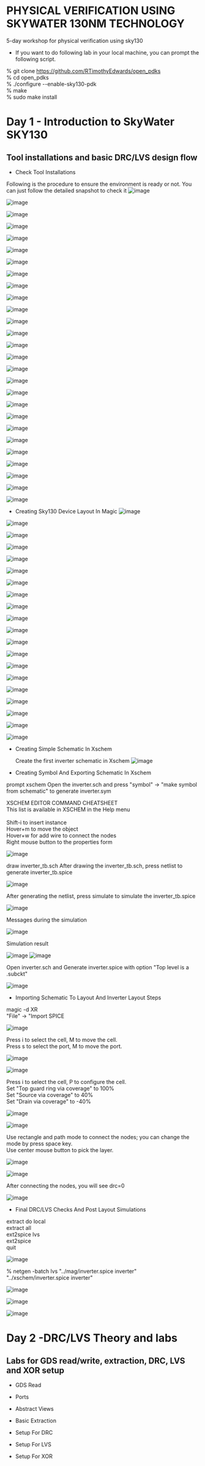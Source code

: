 # PHYSICAL VERIFICATION USING SKYWATER 130NM TECHNOLOGY
 5-day workshop for physical verification using sky130
 
 - If you want to do following lab in your local machine, you can prompt the following script. 

% git clone https://github.com/RTimothyEdwards/open_pdks \
% cd open_pdks\
% ./configure --enable-sky130-pdk\
% make\
% sudo make install

# Day 1 - Introduction to SkyWater SKY130

## Tool installations and basic DRC/LVS design flow
- Check Tool Installations

Following is the procedure to ensure the environment is ready or not.
You can just follow the detailed snapshot to check it 
![image](https://github.com/mingwu1214/Physical-Verification-using-SKY130/blob/main/screenshot/PV_D1SK2_L1%20-%20Check%20Tool%20Installations/raw/2022-10-10%2011_40_09-Window.png)

![image](https://github.com/mingwu1214/Physical-Verification-using-SKY130/blob/main/screenshot/PV_D1SK2_L1%20-%20Check%20Tool%20Installations/raw/2022-10-10%2011_41_26-Window.png)

![image](https://github.com/mingwu1214/Physical-Verification-using-SKY130/blob/main/screenshot/PV_D1SK2_L1%20-%20Check%20Tool%20Installations/raw/2022-10-10%2011_41_51-Window.png)

![image](https://github.com/mingwu1214/Physical-Verification-using-SKY130/blob/main/screenshot/PV_D1SK2_L1%20-%20Check%20Tool%20Installations/raw/2022-10-10%2011_42_13-Window.png)

![image](https://github.com/mingwu1214/Physical-Verification-using-SKY130/blob/main/screenshot/PV_D1SK2_L1%20-%20Check%20Tool%20Installations/raw/2022-10-10%2011_43_34-Window.png)

![image](https://github.com/mingwu1214/Physical-Verification-using-SKY130/blob/main/screenshot/PV_D1SK2_L1%20-%20Check%20Tool%20Installations/raw/2022-10-10%2011_44_03-Window.png)

![image](https://github.com/mingwu1214/Physical-Verification-using-SKY130/blob/main/screenshot/PV_D1SK2_L1%20-%20Check%20Tool%20Installations/raw/2022-10-10%2011_44_14-Window.png)

![image](https://github.com/mingwu1214/Physical-Verification-using-SKY130/blob/main/screenshot/PV_D1SK2_L1%20-%20Check%20Tool%20Installations/raw/2022-10-10%2011_45_10-Window.png)

![image](https://github.com/mingwu1214/Physical-Verification-using-SKY130/blob/main/screenshot/PV_D1SK2_L1%20-%20Check%20Tool%20Installations/raw/2022-10-10%2011_45_31-Window.png)

![image](https://github.com/mingwu1214/Physical-Verification-using-SKY130/blob/main/screenshot/PV_D1SK2_L1%20-%20Check%20Tool%20Installations/raw/2022-10-10%2011_45_53-Window.png)

![image](https://github.com/mingwu1214/Physical-Verification-using-SKY130/blob/main/screenshot/PV_D1SK2_L1%20-%20Check%20Tool%20Installations/raw/2022-10-10%2011_46_17-Window.png)

![image](https://github.com/mingwu1214/Physical-Verification-using-SKY130/blob/main/screenshot/PV_D1SK2_L1%20-%20Check%20Tool%20Installations/raw/2022-10-10%2011_46_44-Window.png)

![image](https://github.com/mingwu1214/Physical-Verification-using-SKY130/blob/main/screenshot/PV_D1SK2_L1%20-%20Check%20Tool%20Installations/raw/2022-10-10%2011_47_32-Window.png)

![image](https://github.com/mingwu1214/Physical-Verification-using-SKY130/blob/main/screenshot/PV_D1SK2_L1%20-%20Check%20Tool%20Installations/raw/2022-10-10%2011_48_02-Window.png)

![image](https://github.com/mingwu1214/Physical-Verification-using-SKY130/blob/main/screenshot/PV_D1SK2_L1%20-%20Check%20Tool%20Installations/raw/2022-10-10%2011_48_13-Window.png)

![image](https://github.com/mingwu1214/Physical-Verification-using-SKY130/blob/main/screenshot/PV_D1SK2_L1%20-%20Check%20Tool%20Installations/raw/2022-10-10%2011_59_25-.png)


![image](https://github.com/mingwu1214/Physical-Verification-using-SKY130/blob/main/screenshot/PV_D1SK2_L1%20-%20Check%20Tool%20Installations/raw/2022-10-10%2012_00_38-Window.png)

![image](https://github.com/mingwu1214/Physical-Verification-using-SKY130/blob/main/screenshot/PV_D1SK2_L1%20-%20Check%20Tool%20Installations/raw/2022-10-10%2012_00_50-Window.png)

![image](https://github.com/mingwu1214/Physical-Verification-using-SKY130/blob/main/screenshot/PV_D1SK2_L1%20-%20Check%20Tool%20Installations/raw/2022-10-10%2012_01_19-Window.png)

![image](https://github.com/mingwu1214/Physical-Verification-using-SKY130/blob/main/screenshot/PV_D1SK2_L1%20-%20Check%20Tool%20Installations/raw/2022-10-10%2012_03_16-Window.png)

![image](https://github.com/mingwu1214/Physical-Verification-using-SKY130/blob/main/screenshot/PV_D1SK2_L1%20-%20Check%20Tool%20Installations/raw/2022-10-10%2012_03_28-Window.png)

![image](https://github.com/mingwu1214/Physical-Verification-using-SKY130/blob/main/screenshot/PV_D1SK2_L1%20-%20Check%20Tool%20Installations/raw/2022-10-10%2012_03_59-Window.png)

![image](https://github.com/mingwu1214/Physical-Verification-using-SKY130/blob/main/screenshot/PV_D1SK2_L1%20-%20Check%20Tool%20Installations/raw/2022-10-10%2012_07_02-Window.png)

![image](https://github.com/mingwu1214/Physical-Verification-using-SKY130/blob/main/screenshot/PV_D1SK2_L1%20-%20Check%20Tool%20Installations/raw/2022-10-10%2012_18_23-Window.png)

![image](https://github.com/mingwu1214/Physical-Verification-using-SKY130/blob/main/screenshot/PV_D1SK2_L1%20-%20Check%20Tool%20Installations/raw/2022-10-10%2012_20_18-Window.png)

![image](https://github.com/mingwu1214/Physical-Verification-using-SKY130/blob/main/screenshot/PV_D1SK2_L1%20-%20Check%20Tool%20Installations/raw/2022-10-10%2012_20_31-Window.png)

![image](https://github.com/mingwu1214/Physical-Verification-using-SKY130/blob/main/screenshot/PV_D1SK2_L1%20-%20Check%20Tool%20Installations/raw/2022-10-10%2012_21_37-Window.png)


- Creating Sky130 Device Layout In Magic
![image](https://github.com/mingwu1214/Physical-Verification-using-SKY130/blob/main/screenshot/PV_D1SK2_L2-Creating_Sky130_Device_Layout_In_Magic/raw/2022-10-10-22-01.png)

![image](https://github.com/mingwu1214/Physical-Verification-using-SKY130/blob/main/screenshot/PV_D1SK2_L2-Creating_Sky130_Device_Layout_In_Magic/raw/2022-10-10%2022-02.png)

![image](https://github.com/mingwu1214/Physical-Verification-using-SKY130/blob/main/screenshot/PV_D1SK2_L2-Creating_Sky130_Device_Layout_In_Magic/raw/2022-10-10%2022-02.png)

![image](https://github.com/mingwu1214/Physical-Verification-using-SKY130/blob/main/screenshot/PV_D1SK2_L2-Creating_Sky130_Device_Layout_In_Magic/raw/2022-10-10%2022-03.png)

![image](https://github.com/mingwu1214/Physical-Verification-using-SKY130/blob/main/screenshot/PV_D1SK2_L2-Creating_Sky130_Device_Layout_In_Magic/raw/2022-10-10%2022-04.png)

![image](https://github.com/mingwu1214/Physical-Verification-using-SKY130/blob/main/screenshot/PV_D1SK2_L2-Creating_Sky130_Device_Layout_In_Magic/raw/2022-10-10%2022-05.png)

![image](https://github.com/mingwu1214/Physical-Verification-using-SKY130/blob/main/screenshot/PV_D1SK2_L2-Creating_Sky130_Device_Layout_In_Magic/raw/2022-10-10%2022-06.png)

![image](https://github.com/mingwu1214/Physical-Verification-using-SKY130/blob/main/screenshot/PV_D1SK2_L2-Creating_Sky130_Device_Layout_In_Magic/raw/2022-10-10%2022-10.png)

![image](https://github.com/mingwu1214/Physical-Verification-using-SKY130/blob/main/screenshot/PV_D1SK2_L2-Creating_Sky130_Device_Layout_In_Magic/raw/2022-10-10%2022-11.png)

![image](https://github.com/mingwu1214/Physical-Verification-using-SKY130/blob/main/screenshot/PV_D1SK2_L2-Creating_Sky130_Device_Layout_In_Magic/raw/2022-10-10%2022-12.png)

![image](https://github.com/mingwu1214/Physical-Verification-using-SKY130/blob/main/screenshot/PV_D1SK2_L2-Creating_Sky130_Device_Layout_In_Magic/raw/2022-10-10%2022-13.png)

![image](https://github.com/mingwu1214/Physical-Verification-using-SKY130/blob/main/screenshot/PV_D1SK2_L2-Creating_Sky130_Device_Layout_In_Magic/raw/2022-10-10%2022-14.png)

![image](https://github.com/mingwu1214/Physical-Verification-using-SKY130/blob/main/screenshot/PV_D1SK2_L2-Creating_Sky130_Device_Layout_In_Magic/raw/2022-10-10%2022-15.png)

![image](https://github.com/mingwu1214/Physical-Verification-using-SKY130/blob/main/screenshot/PV_D1SK2_L2-Creating_Sky130_Device_Layout_In_Magic/raw/2022-10-10%2022-16.png)

![image](https://github.com/mingwu1214/Physical-Verification-using-SKY130/blob/main/screenshot/PV_D1SK2_L2-Creating_Sky130_Device_Layout_In_Magic/raw/2022-10-10%2022-17.png)

![image](https://github.com/mingwu1214/Physical-Verification-using-SKY130/blob/main/screenshot/PV_D1SK2_L2-Creating_Sky130_Device_Layout_In_Magic/raw/2022-10-10%2022-18.png)

![image](https://github.com/mingwu1214/Physical-Verification-using-SKY130/blob/main/screenshot/PV_D1SK2_L2-Creating_Sky130_Device_Layout_In_Magic/raw/2022-10-10%2023-19.png)

![image](https://github.com/mingwu1214/Physical-Verification-using-SKY130/blob/main/screenshot/PV_D1SK2_L2-Creating_Sky130_Device_Layout_In_Magic/raw/2022-10-10%2023-20.png)

![image](https://github.com/mingwu1214/Physical-Verification-using-SKY130/blob/main/screenshot/PV_D1SK2_L2-Creating_Sky130_Device_Layout_In_Magic/raw/2022-10-10%2023-22.png)

![image](https://github.com/mingwu1214/Physical-Verification-using-SKY130/blob/main/screenshot/PV_D1SK2_L2-Creating_Sky130_Device_Layout_In_Magic/raw/2022-10-10%2023-23.png)

- Creating Simple Schematic In Xschem
  
  Create the first inverter schematic in Xschem
![image](https://github.com/mingwu1214/Physical-Verification-using-SKY130/blob/main/screenshot/PV_D1SK2_L3-Creating_Simple_Schematic_In_Xschem/raw/2022-10-13-00-000017.png)

- Creating Symbol And Exporting Schematic In Xschem

prompt xschem
Open the inverter.sch and press "symbol" -> "make symbol from schematic" to generate inverter.sym

XSCHEM EDITOR COMMAND CHEATSHEET\
This list is available in XSCHEM in the Help menu\
\
Shift-i to insert instance\
Hover+m to move the object\
Hover+w for add wire to connect the nodes\
Right mouse button to the properties form

![image](https://github.com/mingwu1214/Physical-Verification-using-SKY130/blob/main/screenshot/PV_D1SK2_L4-Creating_Symbol_And_Exporting_Schematic_In_Xschem/0.png)

draw inverter_tb.sch
After drawing the inverter_tb.sch, press netlist to generate inverter_tb.spice

![image](https://github.com/mingwu1214/Physical-Verification-using-SKY130/blob/main/screenshot/PV_D1SK2_L4-Creating_Symbol_And_Exporting_Schematic_In_Xschem/1.png)

After generating the netlist, press simulate to simulate the inverter_tb.spice

![image](https://github.com/mingwu1214/Physical-Verification-using-SKY130/blob/main/screenshot/PV_D1SK2_L4-Creating_Symbol_And_Exporting_Schematic_In_Xschem/2.png)

Messages during the simulation

![image](https://github.com/mingwu1214/Physical-Verification-using-SKY130/blob/main/screenshot/PV_D1SK2_L4-Creating_Symbol_And_Exporting_Schematic_In_Xschem/3.png)

Simulation result

![image](https://github.com/mingwu1214/Physical-Verification-using-SKY130/blob/main/screenshot/PV_D1SK2_L4-Creating_Symbol_And_Exporting_Schematic_In_Xschem/4.png)
![image](https://github.com/mingwu1214/Physical-Verification-using-SKY130/blob/main/screenshot/PV_D1SK2_L4-Creating_Symbol_And_Exporting_Schematic_In_Xschem/5.png)

Open inverter.sch and Generate inverter.spice with option "Top level is a .subckt"

![image](https://github.com/mingwu1214/Physical-Verification-using-SKY130/blob/main/screenshot/PV_D1SK2_L4-Creating_Symbol_And_Exporting_Schematic_In_Xschem/6.png)


- Importing Schematic To Layout And Inverter Layout Steps


magic -d XR\
"File" -> "Import SPICE

![image](https://github.com/mingwu1214/Physical-Verification-using-SKY130/blob/main/screenshot/PV_D1SK2_L5-Importing_Schematic_To_Layout_And_Inverter_Layout_Steps/0.png)

Press i to select the cell, M to move the cell.\
Press s to select the port, M to move the port.

![image](https://github.com/mingwu1214/Physical-Verification-using-SKY130/blob/main/screenshot/PV_D1SK2_L5-Importing_Schematic_To_Layout_And_Inverter_Layout_Steps/1.png)

![image](https://github.com/mingwu1214/Physical-Verification-using-SKY130/blob/main/screenshot/PV_D1SK2_L5-Importing_Schematic_To_Layout_And_Inverter_Layout_Steps/2.png)

Press i to select the cell, P to configure the cell.\
Set "Top guard ring via coverage" to 100%\
Set "Source via coverage" to 40%\
Set "Drain via coverage" to -40%

![image](https://github.com/mingwu1214/Physical-Verification-using-SKY130/blob/main/screenshot/PV_D1SK2_L5-Importing_Schematic_To_Layout_And_Inverter_Layout_Steps/3.png)

![image](https://github.com/mingwu1214/Physical-Verification-using-SKY130/blob/main/screenshot/PV_D1SK2_L5-Importing_Schematic_To_Layout_And_Inverter_Layout_Steps/4.png)

Use rectangle and path mode to connect the nodes; you can change the mode by press space key.\
Use center mouse button to pick the layer.

![image](https://github.com/mingwu1214/Physical-Verification-using-SKY130/blob/main/screenshot/PV_D1SK2_L5-Importing_Schematic_To_Layout_And_Inverter_Layout_Steps/5.png)

![image](https://github.com/mingwu1214/Physical-Verification-using-SKY130/blob/main/screenshot/PV_D1SK2_L5-Importing_Schematic_To_Layout_And_Inverter_Layout_Steps/6.png)

After connecting the nodes, you will see drc=0

![image](https://github.com/mingwu1214/Physical-Verification-using-SKY130/blob/main/screenshot/PV_D1SK2_L5-Importing_Schematic_To_Layout_And_Inverter_Layout_Steps/7.png)

- Final DRC/LVS Checks And Post Layout Simulations


extract do local \
extract all \
ext2spice lvs \
ext2spice \
quit 

![image](https://github.com/mingwu1214/Physical-Verification-using-SKY130/blob/main/screenshot/PV_D1SK2_L6-Final_DRCLVS_Checks_And_Post_Layout_Simulations/01.png)


% netgen -batch lvs "../mag/inverter.spice inverter" "../xschem/inverter.spice inverter" 


![image](https://github.com/mingwu1214/Physical-Verification-using-SKY130/blob/main/screenshot/PV_D1SK2_L6-Final_DRCLVS_Checks_And_Post_Layout_Simulations/02.png)

![image](https://github.com/mingwu1214/Physical-Verification-using-SKY130/blob/main/screenshot/PV_D1SK2_L6-Final_DRCLVS_Checks_And_Post_Layout_Simulations/03.png)

![image](https://github.com/mingwu1214/Physical-Verification-using-SKY130/blob/main/screenshot/PV_D1SK2_L6-Final_DRCLVS_Checks_And_Post_Layout_Simulations/04.png)

# Day 2 -DRC/LVS Theory and labs

## Labs for GDS read/write, extraction, DRC, LVS and XOR setup
- GDS Read

- Ports

- Abstract Views

- Basic Extraction

- Setup For DRC

- Setup For LVS

- Setup For XOR
